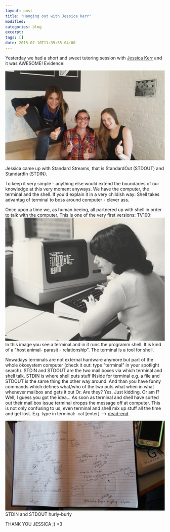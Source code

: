 ```yaml
---
layout: post
title: "Hanging out with Jessica Kerr"
modified:
categories: blog
excerpt:
tags: []
date: 2015-07-10T11:39:55-04:00
---
```


Yesterday we had a short and sweet tutoring session with [Jessica Kerr](https://twitter.com/jessitron?lang=de) and it was AWESOME! Evidence:

![Hanging out](/images/JessicaKerr.jpg)

Jessica came up with Standard Streams, that is StandardOut (STDOUT) and StandardIn (STDIN).

To keep it very simple - anything else would extend the boundaries of our knowledge at this very moment anyways.
We have the computer, the terminal and the shell. If you'd explain it in a very childish way: Shell takes advantag of terminal to boss around computer - clever ass. 

Once upon a time we, as human beeing, all partnered up with shell in order to talk with the computer. 
This is one of the very first versions: TV100:
![TV100](/images/TV100.jpg)
In this image you see a terminal and in it runs the programm shell. It is kind of a "host animal- parasit - relationship". The terminal is a tool for shell.

Nowadays terminals are not external hardware anymore but part of the whole ökosystem computer (check it out: type "terminal" in your spotlight search). 
STDIN and STDOUT are the two mail boxes via which terminal and shell talk. STDIN is where shell puts stuff INside for terminal e.g. a file and STDOUT is the same thing the other way around. And than you have funny commands which defines what/who of the two puts what when in what whenever mailbox and gets it out Or. Are they? Yes. Just kidding. Or am I? Well, I guess you got the idea... 
As soon as terminal and shell have sorted out their mail box issue terminal dropps the message off at computer. This is not only confusing to us, even terminal and shell mix up stuff all the time and get lost. E.g. type in terminal:  cat [enter] --> [dead-end](http://28.media.tumblr.com/tumblr_kx9q1aiyd11qzobxio1_r1_500.gif)

![STDINOUT](/images/STDOUTIN.jpg)
STDIN and STDOUT hurly-burly


THANK YOU JESSICA ;) <3
